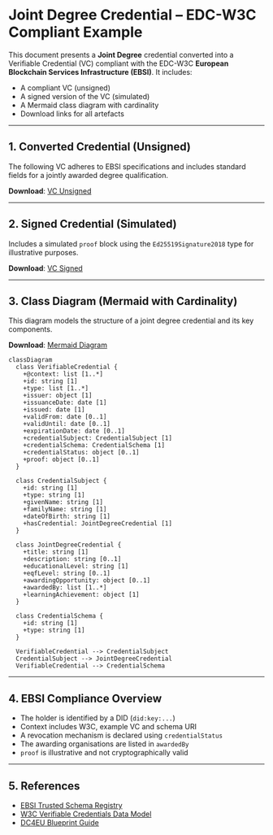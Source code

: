 
# Joint Degree Credential – EDC-W3C Compliant Example

This document presents a **Joint Degree** credential converted into a Verifiable Credential (VC) compliant with the EDC-W3C **European Blockchain Services Infrastructure (EBSI)**. It includes:

- A compliant VC (unsigned)
- A signed version of the VC (simulated)
- A Mermaid class diagram with cardinality
- Download links for all artefacts

---

## 1. Converted Credential (Unsigned)

The following VC adheres to EBSI specifications and includes standard fields for a jointly awarded degree qualification.

**Download**: [VC Unsigned](./JointDegree-EBSI-VC-unsigned.json)

---

## 2. Signed Credential (Simulated)

Includes a simulated `proof` block using the `Ed25519Signature2018` type for illustrative purposes.

**Download**: [VC Signed](./JointDegree-EBSI-VC-signed.json)

---

## 3. Class Diagram (Mermaid with Cardinality)

This diagram models the structure of a joint degree credential and its key components.

**Download**: [Mermaid Diagram](./JointDegree-mermaid-diagram.md)


```mermaid
classDiagram
  class VerifiableCredential {
    +@context: list [1..*]
    +id: string [1]
    +type: list [1..*]
    +issuer: object [1]
    +issuanceDate: date [1]
    +issued: date [1]
    +validFrom: date [0..1]
    +validUntil: date [0..1]
    +expirationDate: date [0..1]
    +credentialSubject: CredentialSubject [1]
    +credentialSchema: CredentialSchema [1]
    +credentialStatus: object [0..1]
    +proof: object [0..1]
  }

  class CredentialSubject {
    +id: string [1]
    +type: string [1]
    +givenName: string [1]
    +familyName: string [1]
    +dateOfBirth: string [1]
    +hasCredential: JointDegreeCredential [1]
  }

  class JointDegreeCredential {
    +title: string [1]
    +description: string [0..1]
    +educationalLevel: string [1]
    +eqfLevel: string [0..1]
    +awardingOpportunity: object [0..1]
    +awardedBy: list [1..*]
    +learningAchievement: object [1]
  }

  class CredentialSchema {
    +id: string [1]
    +type: string [1]
  }

  VerifiableCredential --> CredentialSubject
  CredentialSubject --> JointDegreeCredential
  VerifiableCredential --> CredentialSchema
```


---

## 4. EBSI Compliance Overview

- The holder is identified by a DID (`did:key:...`)
- Context includes W3C, example VC and schema URI
- A revocation mechanism is declared using `credentialStatus`
- The awarding organisations are listed in `awardedBy`
- `proof` is illustrative and not cryptographically valid

---

## 5. References

- [EBSI Trusted Schema Registry](https://api-pilot.ebsi.eu/trusted-schemas-registry/)
- [W3C Verifiable Credentials Data Model](https://www.w3.org/TR/vc-data-model/)
- [DC4EU Blueprint Guide](https://www.dc4eu.eu/)
